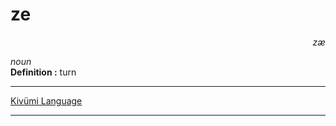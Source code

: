 
# ze

<div align="right"><i>zæ</i></div>

*noun*  
**Definition :** turn  

---

[Kivümi Language](../README.md)

---

